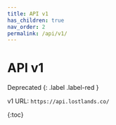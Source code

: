 ```yaml
---
title: API v1
has_children: true
nav_order: 2
permalink: /api/v1/
---
```

# API v1 
Deprecated
{: .label .label-red }

v1 URL:
`https://api.lostlands.co/`

{:toc}
